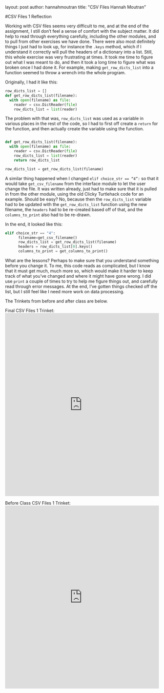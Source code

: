 layout: post
author: hannahmoutran
title: "CSV Files Hannah Moutran"

#CSV Files 1 Reflection

Working with CSV files seems very difficult to me, and at the end of the assignment, I still don’t feel a sense of comfort with the subject matter.  It did help to read through everything carefully, including the other modules, and to pull from other exercises we have done.  There were also most definitely things I just had to look up, for instance the `.keys` method, which if I understand it correctly will pull the headers of a dictionary into a list.  Still, this whole exercise was very frustrating at times.  It took me time to figure out what I was meant to do, and then it took a long time to figure what was broken once I had done it.  For example, making `get_row_dicts_list` into a function seemed to throw a wrench into the whole program.  

Originally, I had it like this: 
```python
row_dicts_list = []
def get_row_dicts_list(filename):
  with open(filename) as file:
    reader = csv.DictReader(file)
    row_dicts_list = list(reader)
```
The problem with that was, `row_dicts_list` was used as a variable in various places in the rest of the code, so I had to first off create a `return` for the function, and then actually create the variable using the function.  

```python

def get_row_dicts_list(filename):
  with open(filename) as file:
    reader = csv.DictReader(file)
    row_dicts_list = list(reader)
    return row_dicts_list

row_dicts_list = get_row_dicts_list(filename)
```
A similar thing happened when I changed `elif choice_str == “4”:` so that it would take `get_csv_filename` from the interface module to let the user change the file.  It was written already, just had to make sure that it is pulled in from the other module, using the old Clicky Turtlehack code for an example.  Should be easy?  No, because then the `row_dicts_list` variable had to be updated with the `get_row_dicts_list` function using the new filename, the `headers` had to be re-created based off of that, and the `columns_to_print` also had to be re-drawn.  

In the end, it looked like this: 

```python
elif choice_str == "4":
      filename=get_csv_filename()
      row_dicts_list = get_row_dicts_list(filename)
      headers = row_dicts_list[0].keys()
      columns_to_print = get_columns_to_print()
```

What are the lessons?  Perhaps to make sure that you understand something before you change it.  To me, this code reads as complicated, but I know that it must get much, much more so, which would make it harder to keep track of what you’ve changed and where it might have gone wrong.  I did use `print` a couple of times to try to help me figure things out, and carefully read through error messages.  At the end, I’ve gotten things checked off the list, but I still feel like I need more work on data processing.  

The Trinkets from before and after class are below.  

Final CSV Files 1 Trinket: <iframe src="https://trinket.io/embed/python3/8f70e6beb2" width="100%" height="600" frameborder="0" marginwidth="0" marginheight="0" allowfullscreen></iframe>

Before Class CSV Files 1 Trinket: <iframe src="https://trinket.io/embed/python3/56c8f4befb" width="100%" height="600" frameborder="0" marginwidth="0" marginheight="0" allowfullscreen></iframe>
